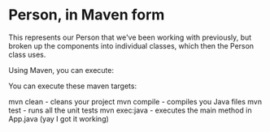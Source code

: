 Person, in Maven form
=======

This represents our Person that we've been working with
previously, but broken up the components into individual classes, which then the Person class uses.

Using Maven, you can execute:

You can execute these maven targets:

mvn clean - cleans your project
mvn compile - compiles you Java files
mvn test - runs all the unit tests
mvn exec:java - executes the main method in App.java (yay I got it working)